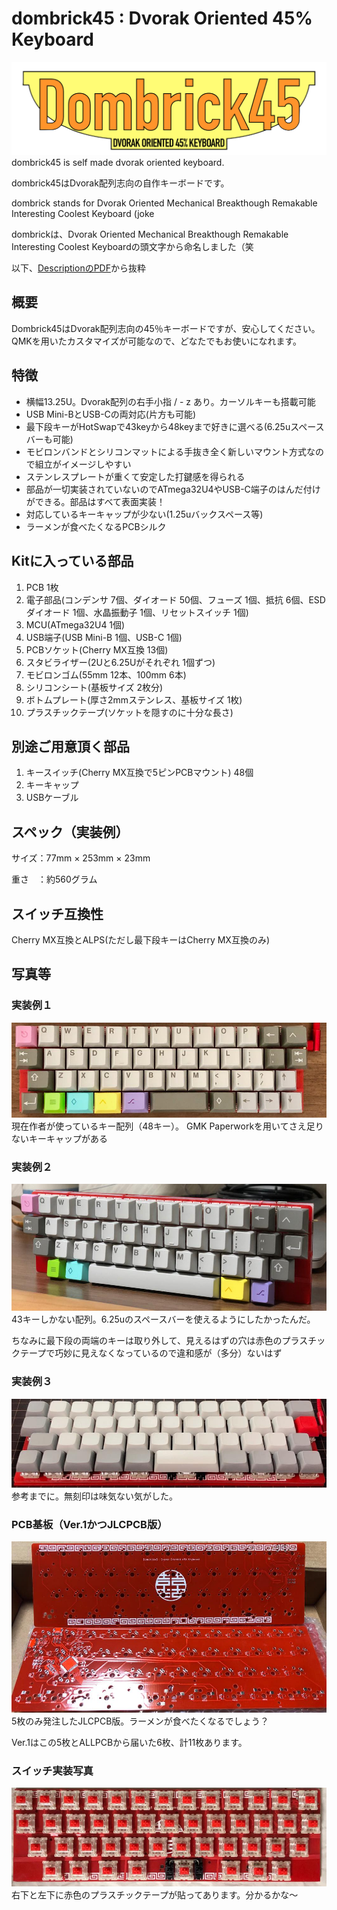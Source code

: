 # dombrick45 : Dvorak Oriented 45% Keyboard
![Logo](https://github.com/dvorak55/dombrick45/blob/master/log.png)
dombrick45 is self made dvorak oriented keyboard.

dombrick45はDvorak配列志向の自作キーボードです。

dombrick stands for Dvorak Oriented Mechanical Breakthough Remakable Interesting Coolest Keyboard (joke

dombrickは、Dvorak Oriented Mechanical Breakthough Remakable Interesting Coolest Keyboardの頭文字から命名しました（笑

以下、[DescriptionのPDF](https://github.com/dvorak55/dombrick45/blob/master/description.pdf)から抜粋

## 概要
Dombrick45はDvorak配列志向の45％キーボードですが、安心してください。QMKを用いたカスタマイズが可能なので、どなたでもお使いになれます。

## 特徴
- 横幅13.25U。Dvorak配列の右手小指 / - z あり。カーソルキーも搭載可能
- USB Mini-BとUSB-Cの両対応(片方も可能)
- 最下段キーがHotSwapで43keyから48keyまで好きに選べる(6.25uスペースバーも可能)
- モビロンバンドとシリコンマットによる手抜き全く新しいマウント方式なので組立がイメージしやすい
- ステンレスプレートが重くて安定した打鍵感を得られる
- 部品が一切実装されていないのでATmega32U4やUSB-C端子のはんだ付けができる。部品はすべて表面実装！
- 対応しているキーキャップが少ない(1.25uバックスペース等)
- ラーメンが食べたくなるPCBシルク

## Kitに入っている部品
1. PCB 1枚
2. 電子部品(コンデンサ 7個、ダイオード 50個、フューズ 1個、抵抗 6個、ESDダイオード 1個、水晶振動子 1個、リセットスイッチ 1個)
3. MCU(ATmega32U4 1個)
4. USB端子(USB Mini-B 1個、USB-C 1個)
5. PCBソケット(Cherry MX互換 13個)
6. スタビライザー(2Uと6.25Uがそれぞれ 1個ずつ)
7. モビロンゴム(55mm 12本、100mm 6本)
8. シリコンシート(基板サイズ 2枚分)
9. ボトムプレート(厚さ2mmステンレス、基板サイズ 1枚)
10. プラスチックテープ(ソケットを隠すのに十分な長さ)

## 別途ご用意頂く部品
1. キースイッチ(Cherry MX互換で5ピンPCBマウント) 48個
2. キーキャップ
3. USBケーブル

## スペック（実装例）
サイズ：77mm × 253mm × 23mm

重さ　：約560グラム

## スイッチ互換性
Cherry MX互換とALPS(ただし最下段キーはCherry MX互換のみ)

## 写真等
### 実装例１
![impl-1.jpg](https://github.com/dvorak55/dombrick45/blob/master/image-ver1/impl-1.jpg)
現在作者が使っているキー配列（48キー）。 GMK Paperworkを用いてさえ足りないキーキャップがある
### 実装例２
![impl-2.jpg](https://github.com/dvorak55/dombrick45/blob/master/image-ver1/impl-2.jpg)
43キーしかない配列。6.25uのスペースバーを使えるようにしたかったんだ。

ちなみに最下段の両端のキーは取り外して、見えるはずの穴は赤色のプラスチックテープで巧妙に見えなくなっているので違和感が（多分）ないはず
### 実装例３
![impl-3.jpg](https://github.com/dvorak55/dombrick45/blob/master/image-ver1/impl-3.jpg)
参考までに。無刻印は味気ない気がした。
### PCB基板（Ver.1かつJLCPCB版）
![pcb-jlcpcb.jpg](https://github.com/dvorak55/dombrick45/blob/master/image-ver1/pcb-jlcpcb.jpg)
5枚のみ発注したJLCPCB版。ラーメンが食べたくなるでしょう？

Ver.1はこの5枚とALLPCBから届いた6枚、計11枚あります。
### スイッチ実装写真
![impl-switch.jpg](https://github.com/dvorak55/dombrick45/blob/master/image-ver1/impl-switch.jpg)
右下と左下に赤色のプラスチックテープが貼ってあります。分かるかな〜
